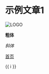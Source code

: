 # 示例文章1

![LOGO](/logo.png)

**粗体**

*斜体*

[首页](/)

<div v-for="i in 100">
    <p>{{ i }}</p>
</div>